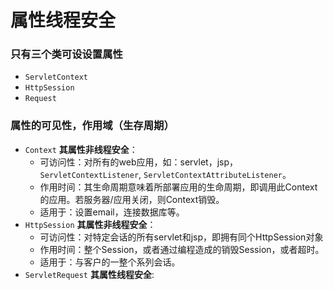 # 属性线程安全
### 只有三个类可设设置属性
- `ServletContext`
- `HttpSession`
- `Request`
### 属性的可见性，作用域（生存周期）
- `Context` **其属性非线程安全**：
    - 可访问性：对所有的web应用，如：servlet，jsp，`ServletContextListener`, `ServletContextAttributeListener`。
    - 作用时间：其生命周期意味着所部署应用的生命周期，即调用此Context的应用。若服务器/应用关闭，则Context销毁。
    - 适用于：设置email，连接数据库等。
- `HttpSession` **其属性非线程安全**：
    - 可访问性：对特定会话的所有servlet和jsp，即拥有同个HttpSession对象
    - 作用时间：整个Session，或者通过编程造成的销毁Session，或者超时。
    - 适用于：与客户的一整个系列会话。
 - `ServletRequest` **其属性线程安全**:
    
